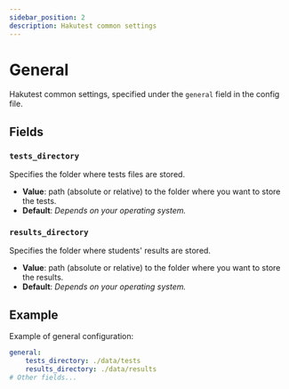 ```yaml
---
sidebar_position: 2
description: Hakutest common settings
---
```


# General

Hakutest common settings, specified under the `general` field in the config file.

## Fields

### `tests_directory`

Specifies the folder where tests files are stored.

-   **Value**: path (absolute or relative) to the folder where you want to store the tests.
-   **Default**: _Depends on your operating system._

### `results_directory`

Specifies the folder where students' results are stored.

-   **Value**: path (absolute or relative) to the folder where you want to store the results.
-   **Default**: _Depends on your operating system._

## Example

Example of general configuration:

```yaml title='config.yaml'
general:
    tests_directory: ./data/tests
    results_directory: ./data/results
# Other fields...
```
